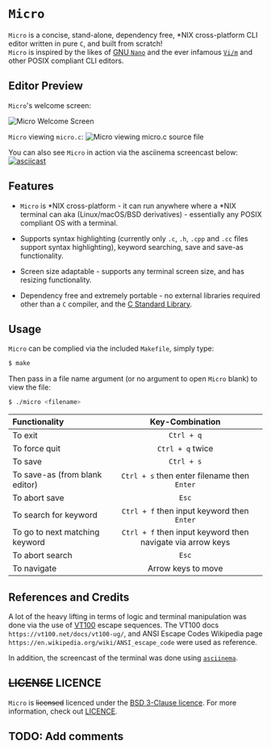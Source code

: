 # ```Micro```

```Micro``` is a concise, stand-alone, dependency free, *NIX cross-platform CLI editor written in pure ```C```, and built from scratch!  
```Micro``` is inspired by the likes of [GNU ```Nano```](https://www.nano-editor.org/) and the ever infamous [```Vi/m```](https://www.vim.org/) and other POSIX compliant CLI editors.  

## Editor Preview

```Micro```'s welcome screen:

![Micro Welcome Screen](welcomeScreen.png)

```Micro``` viewing ```micro.c```:
![Micro viewing micro.c source file](microViewingMicro-c.png)

You can also see ```Micro``` in action via the asciinema screencast below:
[![asciicast](https://asciinema.org/a/PmNYYUoUcdU4OFMx0oS4hq04X.svg)](https://asciinema.org/a/PmNYYUoUcdU4OFMx0oS4hq04X)

## Features

- ```Micro``` is *NIX cross-platform - it can run anywhere where a *NIX terminal can aka (Linux/macOS/BSD derivatives) - essentially any POSIX compliant OS with a terminal.

- Supports syntax highlighting (currently only ```.c```, ```.h```, ```.cpp``` and ```.cc``` files support syntax highlighting), keyword searching, save and save-as functionality.

- Screen size adaptable - supports any terminal screen size, and has resizing functionality.

- Dependency free and extremely portable - no external libraries required other than a ```C``` compiler, and the [C Standard Library](https://en.wikipedia.org/wiki/C_standard_library).

## Usage

```Micro``` can be complied via the included ```Makefile```, simply type:

```bash
$ make
```

Then pass in a file name argument (or no argument to open ```Micro``` blank) to view the file:

```bash
$ ./micro <filename>
```

| Functionality                  |                        Key-Combination                         |
| :----------------------------- | :------------------------------------------------------------: |
| To exit                        |                         ```Ctrl + q```                         |
| To force quit                  |                      ```Ctrl + q``` twice                      |
| To save                        |                         ```Ctrl + s```                         |
| To save-as (from blank editor) |      ```Ctrl + s``` then enter filename then ```Enter```       |
| To abort save                  |                           ```Esc```                            |
| To search for keyword          |       ```Ctrl + f``` then input keyword then ```Enter```       |
| To go to next matching keyword | ```Ctrl + f``` then input keyword then navigate via arrow keys |
| To abort search                |                           ```Esc```                            |
| To navigate                    |                       Arrow keys to move                       |

## References and Credits

A lot of the heavy lifting in terms of logic and terminal manipulation was done via the use of [VT100](https://vt100.net/) escape sequences. The VT100 docs ```https://vt100.net/docs/vt100-ug/```, and ANSI Escape Codes Wikipedia page ```https://en.wikipedia.org/wiki/ANSI_escape_code``` were used as reference.  

In addition, the screencast of the terminal was done using [```asciinema```](https://asciinema.org/).  

## ~~LICENSE~~ LICENCE

`Micro` is ~~licensed~~ licenced under the [BSD 3-Clause licence](https://opensource.org/licenses/BSD-3-Clause). For more information, check out [LICENCE](LICENSE).

## TODO: Add comments
